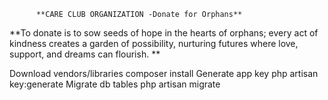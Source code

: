           **CARE CLUB ORGANIZATION -Donate for Orphans**
**To donate is to sow seeds of hope in the hearts of orphans; every act of kindness creates a garden of possibility, nurturing futures where love, support, and dreams can flourish. **

Download vendors/libraries composer install
Generate app key php artisan key:generate
Migrate db tables php artisan migrate